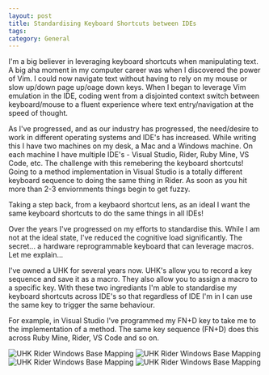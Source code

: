 ```yaml
---
layout: post
title: Standardising Keyboard Shortcuts between IDEs
tags: 
category: General
---
```


I'm a big believer in leveraging keyboard shortcuts when manipulating text. A big aha moment in my computer career was when I discovered the power of Vim. I could now navigate text without having to rely on my mouse or slow up/down page up/oage down keys. When I began to leverage Vim emulation in the IDE, coding went from a disjointed context switch between keyboard/mouse to a fluent experience where text entry/navigation at the speed of thought.

As I've progressed, and as our industry has progressed, the need/desire to work in different operating systems and IDE's has increased. While writing this I have two machines on my desk, a Mac and a Windows machine. On each machine I have multiple IDE's - Visual Studio, Rider, Ruby Mine, VS Code, etc. The challenge with this remebering the keyboard shortcuts! Going to a method implementation in Visual Studio is a totally different keyboard sequence to doing the same thing in Rider. As soon as you hit more than 2-3 enviornments things begin to get fuzzy.

Taking a step back, from a keybaord shortcut lens, as an ideal I want the same keyboard shortcuts to do the same things in all IDEs!  

Over the years I've progressed on my efforts to standardise this. While I am not at the ideal state, I've reduced the cognitive load significantly. The secret... a hardware reprogrammable keyboard that can leverage macros. Let me explain...

I've owned a UHK for several years now. UHK's allow you to record a key sequence and save it as a macro. They also allow you to assign a macro to a specific key. With these two ingrediants I'm able to standardise my keyboard shortcuts across IDE's so that regardless of IDE I'm in I can use the same key to trigger the same behaviour.

For example, in Visual Studio I've programmed my FN+D key to take me to the implementation of a method. The same key sequence (FN+D) does this across Ruby Mine, Rider, VS Code and so on.

<img class="img-responsive" alt="UHK Rider Windows Base Mapping" src="{{ site.url }}/assets/images/Standardise-Keyboard-Shortcuts-Base.png">
<img class="img-responsive" alt="UHK Rider Windows Base Mapping" src="{{ site.url }}/assets/images/Standardise-Keyboard-Shortcuts-Navigation.png">
<img class="img-responsive" alt="UHK Rider Windows Base Mapping" src="{{ site.url }}/assets/images/Standardise-Keyboard-Shortcuts-Refactoring.png">
<img class="img-responsive" alt="UHK Rider Windows Base Mapping" src="{{ site.url }}/assets/images/Standardise-Keyboard-Shortcuts-Tests.png">


